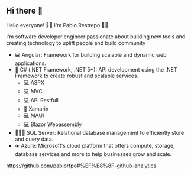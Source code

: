 ## Hi there 👋
Hello everyone! 👋🏼 I'm Pablo Restrepo 👋🏼

I'm software developer engineer passionate about building new tools and creating technology to uplift people and build community


- 💻 Angular: Framework for building scalable and dynamic web applications.
- 🦾 C# (.NET Framework, .NET 5+): API development using the .NET Framework to create robust and scalable services.
  - 💻 ASPX
  - 💻 MVC
  - 💻 API Restfull
  - 📱 Xamarin
  - 💻 MAUI
  - 💻 Blazor Webassembly
- 🕵🏼‍♂️ SQL Server: Relational database management to efficiently store and query data.
- ✈️ Azure: Microsoft's cloud platform that offers compute, storage, database services and more to help businesses grow and scale.
<!--
**pablortpo/pablortpo** is a ✨ _special_ ✨ repository because its `README.md` (this file) appears on your GitHub profile.

Here are some ideas to get you started:

- 🔭 I’m currently working on ...
- 🌱 I’m currently learning ...
- 👯 I’m looking to collaborate on ...
- 🤔 I’m looking for help with ...
- 💬 Ask me about ...
- 📫 How to reach me: ...
- 😄 Pronouns: ...
- ⚡ Fun fact: ...
-->
https://github.com/pablortpo#%EF%B8%8F-github-analytics
